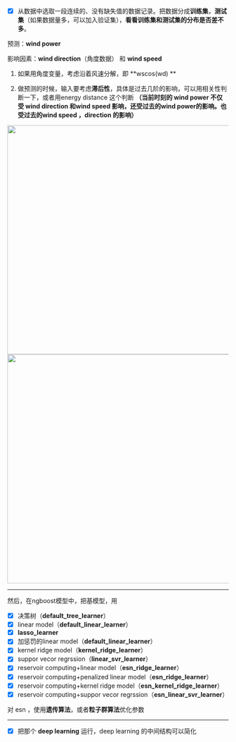 - [x] 从数据中选取一段连续的、没有缺失值的数据记录。把数据分成**训练集**，**测试集**（如果数据量多，可以加入验证集），**看看训练集和测试集的分布是否差不多**。

预测：**wind power**

影响因素：**wind direction**（角度数据） 和 **wind speed**

1. 如果用角度变量，考虑沿着风速分解，即 **wscos(wd) **

2. 做预测的时候，输入要考虑**滞后性**，具体是过去几阶的影响，可以用相关性判断一下，或者用energy distance 这个判断	**（当前时刻的 wind power 不仅受 wind direction 和wind speed 影响，还受过去的wind power的影响。也受过去的wind speed ，direction 的影响）**

<img style="float:center" src="https://x1a-alioss.oss-cn-shenzhen.aliyuncs.com/WechatIMG90.jpeg" width="520" >

<img style="float:center" src="https://x1a-alioss.oss-cn-shenzhen.aliyuncs.com/WechatIMG91.png" width="520" >

---

然后，在ngboost模型中，把基模型，用

- [x] 决策树（**default_tree_learner**）
- [x] linear model（**default_linear_learner**）
- [x] **lasso_learner**
- [x] 加惩罚的linear model（**default_linear_learner**）
- [x] kernel ridge model（**kernel_ridge_learner**）
- [x] suppor vecor regrssion（**linear_svr_learner**）
- [x] reservoir computing+linear model（**esn_ridge_learner**）
- [x] reservoir computing+penalized linear model（**esn_ridge_learner**）
- [x] reservoir computing+kernel ridge model（**esn_kernel_ridge_learner**）
- [x] reservoir computing+suppor vecor regrssion（**esn_linear_svr_learner**）

对 esn ，使用**遗传算法**，或者**粒子群算法**优化参数

---

- [x] 把那个 **deep learning** 运行，deep learning 的中间结构可以简化
